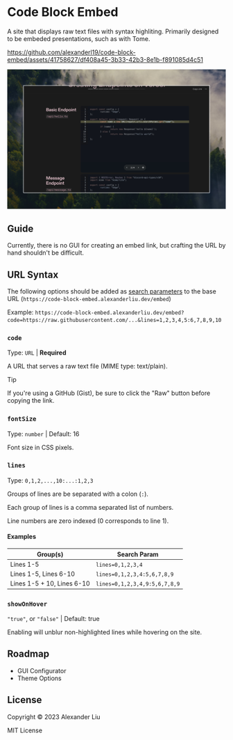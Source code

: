 # Code Block Embed

A site that displays raw text files with syntax highliting. Primarily designed to be embeded presentations, such as with Tome.

https://github.com/alexanderl19/code-block-embed/assets/41758627/df408a45-3b33-42b3-8e1b-f891085d4c51

![a Tome slide containing the text "Basic Endpoint" with an embeded code block to the right of the text. the user currently has the second group of lines out of four sets highlighted. ](./.github/assets/demo-tome.jpeg)

## Guide

Currently, there is no GUI for creating an embed link, but crafting the URL by hand shouldn't be difficult.

## URL Syntax

The following options should be added as [search parameters](https://developer.mozilla.org/en-US/docs/Web/API/URLSearchParams) to the base URL (`https://code-block-embed.alexanderliu.dev/embed`)

Example: `https://code-block-embed.alexanderliu.dev/embed?code=https://raw.githubusercontent.com/...&lines=1,2,3,4,5:6,7,8,9,10`

### `code`

Type: `URL` | **Required**

A URL that serves a raw text file (MIME type: text/plain).

> [!TIP]
> If you're using a GitHub (Gist), be sure to click the "Raw" button before copying the link.

### `fontSize`

Type: `number` | Default: 16

Font size in CSS pixels.

### `lines`

Type: `0,1,2,...,10:...:1,2,3`

Groups of lines are be separated with a colon (`:`).

Each group of lines is a comma separated list of numbers.

Line numbers are zero indexed (0 corresponds to line 1).

#### Examples

| Group(s)                   | Search Param                  |
| -------------------------- | ----------------------------- |
| Lines 1-5                  | `lines=0,1,2,3,4`             |
| Lines 1-5, Lines 6-10      | `lines=0,1,2,3,4:5,6,7,8,9`   |
| Lines 1-5 + 10, Lines 6-10 | `lines=0,1,2,3,4,9:5,6,7,8,9` |

### `showOnHover`

`"true"`, or `"false"` | Default: true

Enabling will unblur non-highlighted lines while hovering on the site.

## Roadmap

- GUI Configurator
- Theme Options

## License

Copyright © 2023 Alexander Liu

MIT License
